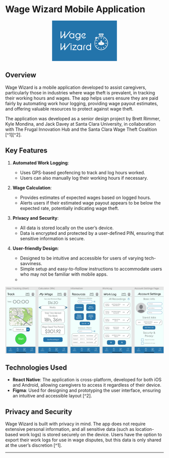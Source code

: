 # Wage Wizard Mobile Application

<p align="center">
  <img src="./Wage%20Wizard%20Logo.png" alt="Wage Wizard Logo">
</p>


## Overview
Wage Wizard is a mobile application developed to assist caregivers, particularly those in industries where wage theft is prevalent, in tracking their working hours and wages. The app helps users ensure they are paid fairly by automating work hour logging, providing wage payout estimates, and offering valuable resources to protect against wage theft.

The application was developed as a senior design project by Brett Rimmer, Kyle Mondina, and Jack Davey at Santa Clara University, in collaboration with The Frugal Innovation Hub and the Santa Clara Wage Theft Coalition [^1][^2].

## Key Features
1. **Automated Work Logging**: 
   - Uses GPS-based geofencing to track and log hours worked.
   - Users can also manually log their working hours if necessary.
   
2. **Wage Calculation**: 
   - Provides estimates of expected wages based on logged hours.
   - Alerts users if their estimated wage payout appears to be below the expected rate, potentially indicating wage theft.
   
3. **Privacy and Security**: 
   - All data is stored locally on the user’s device.
   - Data is encrypted and protected by a user-defined PIN, ensuring that sensitive information is secure.
   
4. **User-friendly Design**:
   - Designed to be intuitive and accessible for users of varying tech-savviness.
   - Simple setup and easy-to-follow instructions to accommodate users who may not be familiar with mobile apps.
   - 
![Wage Wizard Screens](./Wage%20Wizard%20Screens.png)


## Technologies Used
- **React Native**: The application is cross-platform, developed for both iOS and Android, allowing caregivers to access it regardless of their device.
- **Figma**: Used for designing and prototyping the user interface, ensuring an intuitive and accessible layout [^2].

## Privacy and Security
Wage Wizard is built with privacy in mind. The app does not require extensive personal information, and all sensitive data (such as location-based work logs) is stored securely on the device. Users have the option to export their work logs for use in wage disputes, but this data is only shared at the user’s discretion [^1].



---
